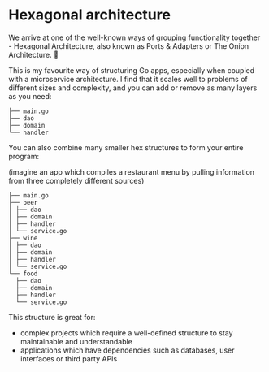 # Hexagonal architecture

We arrive at one of the well-known ways of grouping functionality together - Hexagonal Architecture, also known as Ports & Adapters or The Onion Architecture. 🙂

This is my favourite way of structuring Go apps, especially when coupled with a microservice architecture.
I find that it scales well to problems of different sizes and complexity, and you can add or remove as many layers as you need:

```
├── main.go
├── dao
├── domain
└── handler
```

You can also combine many smaller hex structures to form your entire program:

(imagine an app which compiles a restaurant menu by pulling information from three completely different sources)

```
├── main.go
├── beer
│ ├── dao
│ ├── domain
│ ├── handler
│ └── service.go
├── wine
│ ├── dao
│ ├── domain
│ ├── handler
│ └── service.go
└── food
  ├── dao
  ├── domain
  ├── handler
  └── service.go
```

This structure is great for:
- complex projects which require a well-defined structure to stay maintainable and understandable
- applications which have dependencies such as databases, user interfaces or third party APIs
